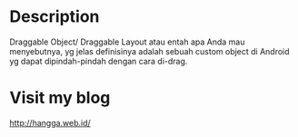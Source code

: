 # Description
Draggable Object/ Draggable Layout atau entah apa Anda mau menyebutnya, yg jelas definisinya adalah sebuah custom object di Android yg dapat dipindah-pindah dengan cara di-drag.

# Visit my blog
http://hangga.web.id/

